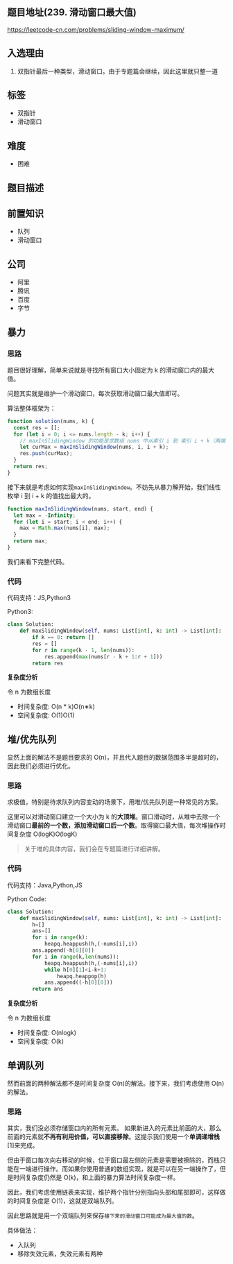 ## 题目地址(239. 滑动窗口最大值)

https://leetcode-cn.com/problems/sliding-window-maximum/

## 入选理由

1. 双指针最后一种类型，滑动窗口。由于专题篇会继续，因此这里就只整一道

## 标签

- 双指针
- 滑动窗口

## 难度

- 困难

## 题目描述

## 前置知识

- 队列
- 滑动窗口

## 公司

- 阿里
- 腾讯
- 百度
- 字节

## 暴力

### 思路

题目很好理解，简单来说就是寻找所有窗口大小固定为 k 的滑动窗口内的最大值。

问题其实就是维护一个滑动窗口，每次获取滑动窗口最大值即可。

算法整体框架为：

```js
function solution(nums, k) {
  const res = [];
  for (let i = 0; i <= nums.length - k; i++) {
    // maxInSlidingWindow 的功能是求数组 nums 中从索引 i 到 索引 i + k（两端包含）的最大值
    let curMax = maxInSlidingWindow(nums, i, i + k);
    res.push(curMax);
  }
  return res;
}
```

 接下来就是考虑如何实现`maxInSlidingWindow`。不妨先从暴力解开始，我们线性枚举 i 到 i + k 的值找出最大的。 

```js
function maxInSlidingWindow(nums, start, end) {
  let max = -Infinity;
  for (let i = start; i < end; i++) {
    max = Math.max(nums[i], max);
  }
  return max;
}
```

我们来看下完整代码。

### 代码

代码支持：JS,Python3

 Python3: 

```python
class Solution:
    def maxSlidingWindow(self, nums: List[int], k: int) -> List[int]:
        if k == 0: return []
        res = []
        for r in range(k - 1, len(nums)):
            res.append(max(nums[r - k + 1:r + 1]))
        return res
```

**复杂度分析**

令 n 为数组长度

- 时间复杂度: O(n * k)O(n∗k)
- 空间复杂度: O(1)O(1)

## 堆/优先队列

显然上面的解法不是题目要求的 O(n)，并且代入题目的数据范围多半是超时的，因此我们必须进行优化。

### 思路

求极值，特别是待求队列内容变动的场景下，用堆/优先队列是一种常见的方案。

这里可以对滑动窗口建立一个大小为 k 的**大顶堆**。窗口滑动时，从堆中去除一个滑动窗口**最前的一个数，添加滑动窗口后一个数**。取得窗口最大值，每次堆操作时间复杂度 O(logK)O(logK)

> 关于堆的具体内容，我们会在专题篇进行详细讲解。

### 代码

代码支持：Java,Python,JS

Python Code:

```python
class Solution:
    def maxSlidingWindow(self, nums: List[int], k: int) -> List[int]:
        h=[]
        ans=[]
        for i in range(k):
            heapq.heappush(h,(-nums[i],i))
        ans.append(-h[0][0])
        for i in range(k,len(nums)):
            heapq.heappush(h,(-nums[i],i))
            while h[0][1]<i-k+1:
                heapq.heappop(h)
            ans.append((-h[0][0]))
        return ans
```

**复杂度分析**

令 n 为数组长度

- 时间复杂度: O(nlogk)
- 空间复杂度: O(k)



## 单调队列

然而前面的两种解法都不是时间复杂度 O(n)的解法。接下来，我们考虑使用 O(n)的解法。

### 思路

其实，我们没必须存储窗口内的所有元素。 如果新进入的元素比前面的大，那么前面的元素就**不再有利用价值，可以直接移除**。这提示我们使用一个**单调递增栈**[1]来完成。

但由于窗口每次向右移动的时候，位于窗口最左侧的元素是需要被擦除的，而栈只能在一端进行操作。而如果你使用普通的数组实现，就是可以在另一端操作了，但是时间复杂度仍然是 O(k)，和上面的暴力算法时间复杂度一样。

因此，我们考虑使用链表来实现，维护两个指针分别指向头部和尾部即可，这样做的时间复杂度是 O(1)，这就是双端队列。

因此思路就是用一个双端队列来保存`接下来的滑动窗口可能成为最大值的数`。

具体做法：

- 入队列
- 移除失效元素，失效元素有两种
